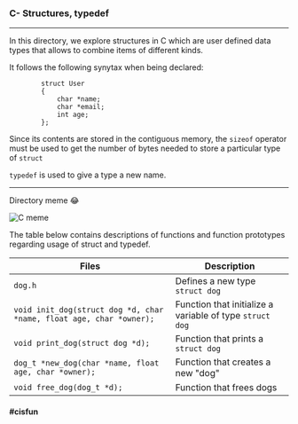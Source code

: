 ### C- Structures, typedef
----------
In this directory, we explore structures in C which are user defined data types that allows to combine items of different kinds. 

It follows the following synytax when being declared:
			
			struct User
			{
				char *name;
				char *email;
				int age;
			};
Since its contents are stored in the contiguous memory, the `sizeof` operator must be used to get the number of bytes needed to store a particular type of `struct`

`typedef` is used to give a type a new name.

-----------
Directory meme 😂

![C meme](https://imgs.search.brave.com/pSufUIxXhyly2dhh1e44CeE6QyrOjPVirmCw6lfnNaw/rs:fit:359:225:1/g:ce/aHR0cHM6Ly90c2Uy/Lm1tLmJpbmcubmV0/L3RoP2lkPU9JUC5Y/LUczREJ6OHoyX2lB/dmxOWTFvZmt3QUFB/QSZwaWQ9QXBp)

The table below contains descriptions of functions and function prototypes regarding usage of struct and typedef.

| Files | Description |
| -------- | -------- |
| `dog.h` | Defines a new type `struct dog` |
| `void init_dog(struct dog *d, char *name, float age, char *owner);` | Function that initialize a variable of type `struct dog` |
| `void print_dog(struct dog *d);` | Function that prints a `struct dog` |
| `dog_t *new_dog(char *name, float age, char *owner);` | Function that creates a new "dog" |
| `void free_dog(dog_t *d);` | Function that frees dogs |

#### #cisfun
